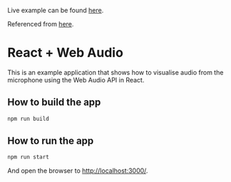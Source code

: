 Live example can be found [here](https://hon9lin.github.io/audio-input-visualizer-react).

Referenced from [here](https://www.twilio.com/blog/audio-visualisation-web-audio-api--react).

# React + Web Audio

This is an example application that shows how to visualise audio from the microphone using the Web Audio API in React.

## How to build the app

```bash
npm run build
```

## How to run the app

```bash
npm run start
```

And open the browser to [http://localhost:3000/](http://localhost:3000).
